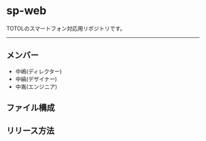 # sp-web
TOTOLのスマートフォン対応用リポジトリです。

---

## メンバー
* 中嶋(ディレクター)
* 中縞(デザイナー)
* 中嶌(エンジニア)

## ファイル構成

## リリース方法
